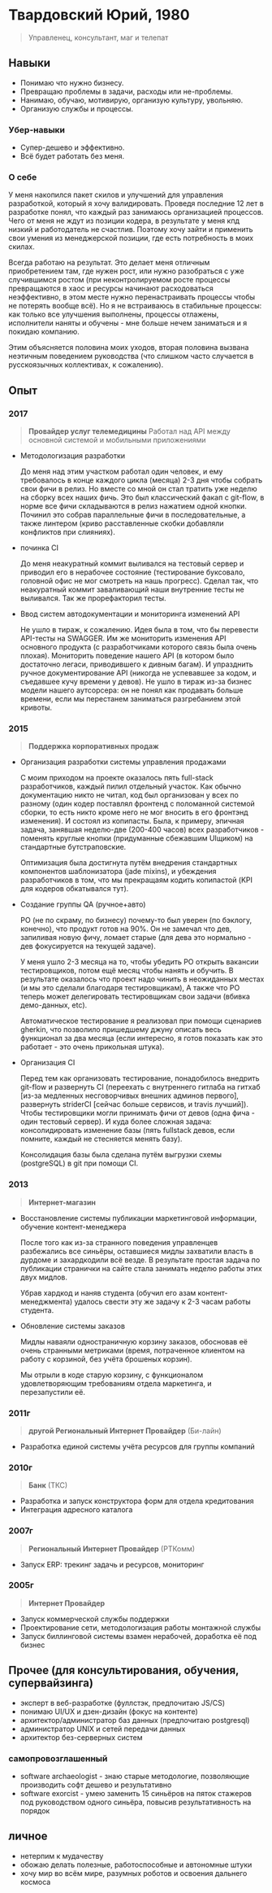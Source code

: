 # Твардовский Юрий, 1980
> Управленец, консультант, маг и телепат

## Навыки

- Понимаю что нужно бизнесу.
- Превращаю проблемы в задачи, расходы или не-проблемы.
- Нанимаю, обучаю, мотивирую, организую культуру, увольняю.
- Организую службы и процессы.

### Убер-навыки

- Супер-дешево и эффективно.
- Всё будет работать без меня.

### О себе

У меня накопился пакет скилов и улучшений для управления разработкой, который я хочу валидировать.
Проведя последние 12 лет в разработке понял, что каждый раз занимаюсь организацией процессов.
Чего от меня не ждут из позиции кодера, в результате у меня кпд низкий и работодатель не счастлив.
Поэтому хочу зайти и применить свои умения из менеджерской позиции, где есть потребность в моих скилах.

Всегда работаю на результат.
Это делает меня отличным приобретением там, где нужен рост, или нужно разобраться с уже случившимся ростом
(при неконтролируемом росте процессы превращаются в хаос и ресурсы начинают расходоваться неэффективно,
в этом месте нужно перенастраивать процессы чтобы не потерять вообще всё).
Но я не встраиваюсь в стабильные процессы: как только все улучшения выполнены, процессы отлажены,
исполнители наняты и обучены - мне больше нечем заниматься и я покидаю компанию.

Этим объясняется половина моих уходов, вторая половина вызвана неэтичным поведением руководства
(что слишком часто случается в русскоязычных коллективах, к сожалению).

## Опыт

### 2017
> **Провайдер услуг телемедицины**
  Работал над API между основной системой и мобильными приложениями
- Методологизация разработки

  До меня над этим участком работал один человек,
  и ему требовалось в конце каждого цикла (месяца) 2-3 дня чтобы собрать свои фичи в релиз.
  Но вместе со мной он стал тратить уже неделю на сборку всех наших фичь.
  Это был классический факап с git-flow, в норме все фичи складываются в релиз нажатием одной кнопки.
  Починил это собрав параллельные фичи в последовательные,
  а также линтером (криво расставленные скобки добавляли конфликтов при слияниях).
- починка CI

  До меня неакуратный коммит выливался на тестовый сервер и приводил его в нерабочее состояние
  (тестирование буксовало, головной офис не мог смотреть на нашь прогресс).
  Сделал так, что неакуратный коммит заваливающий наши внутренние тесты не выливался.
  Так же прорефакторил тесты.
- Ввод систем автодокументации и мониторинга изменений API

  Не ушло в тираж, к сожалению.
  Идея была в том, что бы перевести API-тесты на SWAGGER.
  Им же мониторить изменения API основного продукта (с разработчиками которого связь была очень плохая).
  Мониторить поведение нашего API (в котором было достаточно легаси, приводившего к дивным багам).
  И упразднить ручное документирование API (никогда не успевавшее за кодом, и съедавшее кучу времени у девов).
  Не ушло в тираж из-за бизнес модели нашего аутсорсера: он не понял как продавать больше времени,
  если мы перестанем заниматься разгребанием этой кривоты.

### 2015
> **Поддержка корпоративных продаж**
- Организация разработки системы управления продажами

  С моим приходом на проекте оказалось пять full-stack разработчиков, каждый пилил отдельный участок.
  Как обычно документацию никто не читал, код был организован у всех по разному
  (один кодер поставлял фронтенд с поломанной системой сборки,
  то есть никто кроме него не мог вносить в его фронтэнд изменения).
  И состоял из копипасты.
  Была, к примеру, эпичная задача, занявшая неделю-две (200-400 часов) всех разработчиков -
  поменять круглые кнопки (придуманные сбежавшим UIщиком) на стандартные бутстраповские.
  
  Оптимизация была достигнута путём внедрения стандартных компонентов шаблонизатора (jade mixins),
  и убеждения разработчиков в том, что мы прекращаям кодить копипастой (KPI для кодеров обкатывался тут).
- Создание группы QA (ручное+авто)
  
  PO (не по скраму, по бизнесу) почему-то был уверен (по бэклогу, конечно), что продукт готов на 90%.
  Он не замечал что дев, запиливая новую фичу, ломает старые (для дева это нормально - дев фокусируется на текущей задаче).
  
  У меня ушло 2-3 месяца на то, чтобы убедить PO открыть вакансии тестировщиков,
  потом ещё месяц чтобы нанять и обучить.
  В результате оказалось что проект надо чинить в неожиданных местах (и мы это сделали благодаря тестировщикам),
  А также что PO теперь может делегировать тестировщикам свои задачи (вбивка демо-данных, etc).

  Автоматическое тестирование я реализовал при помощи сценариев gherkin,
  что позволило пришедшему джуну описать весь функционал за два месяца
  (если интересно, я готов показать как это работает - это очень прикольная штука).
  
- Организация CI

  Перед тем как организовать тестирование, понадобилось внедрить git-flow и развернуть CI
  (переехать с внутреннего гитлаба на гитхаб [из-за медленных несговорчивых внешних админов первого],
  развернуть striderCI [сейчас больше сервисов, и travis лучший]).
  Чтобы тестировщики могли принимать фичи от девов (одна фича - один тестовый сервер).
  И куда более сложная задача: консолидировать изменение базы
  (пять fullstack девов, если помните, каждый не стесняется менять базу).

  Консолидация базы была сделана путём выгрузки схемы (postgreSQL) в git при помощи CI.
### 2013
> **Интернет-магазин**
- Восстановление системы публикации маркетинговой информации, обучение контент-менеджера

  После того как из-за странного поведения управленцев разбежались все синьёры,
  оставшиеся мидлы захватили власть в дурдоме и захардкодили всё везде.
  В результате простая задача по публикации странички на сайте стала занимать неделю работы этих двух мидлов.
  
  Убрав хардкод и наняв студента (обучил его азам контент-менеджмента) удалось свести эту же задачу к 2-3 часам работы студента.
- Обновление системы заказов
  
  Мидлы наваяли одностраничную корзину заказов, обосновав её очень странными метриками
  (время, потраченное клиентом на работу с корзиной, без учёта брошеных корзин).

  Мы отрыли в коде старую корзину, с функционалом удовлетворяющим требованиям отдела маркетинга, и перезапустили её.
### 2011г
> **другой Региональный Интернет Провайдер** (Би-лайн)
- Разработка единой системы учёта ресурсов для группы компаний

### 2010г
> **Банк** (ТКС)
- Разработка и запуск конструктора форм для отдела кредитования
- Интеграция адресного каталога

### 2007г
> **Региональный Интернет Провайдер** (РТКомм)
- Запуск ERP: трекинг задачь и ресурсов, мониторинг

### 2005г
> **Интернет Провайдер**
- Запуск коммерческой службы поддержки
- Проектирование сети, методологизация работы монтажной службы
- Запуск биллинговой системы взамен нерабочей, доработка её под бизнес

## Прочее (для консультирования, обучения, супервайзинга)
- эксперт в веб-разработке (фуллстэк, предпочитаю JS/CS)
- понимаю UI/UX и дзен-дизайн (фокус на контенте)
- архитектор/администратор баз данных (предпочитаю postgresql)
- администратор UNIX и сетей передачи данных
- архитектор без-серверных систем

### самопровозглашенный
- software archaeologist - знаю старые методологие, позволяющие производить софт дешево и результативно
- software exorcist - умею заменить 15 синьёров на пяток стажеров под руководством одного синьёра, повысив результативность на порядок

## личное
- нетерпим к мудачеству
- обожаю делать полезные, работоспособные и автономные штуки
- хочу мир во всём мире, разумных роботов и освоения дальнего космоса
